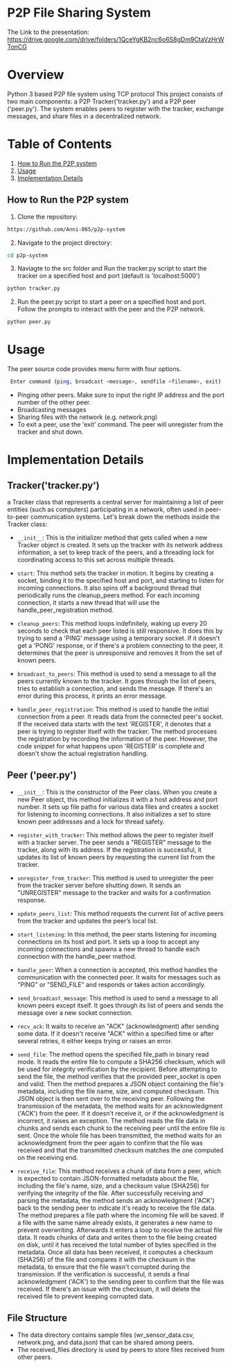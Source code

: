 # P2P File Sharing System
The Link to the presentation: https://drive.google.com/drive/folders/1QceYgKB2nc6o6S8gDm9CtaVzHrWTonCG
# Overview
Python 3 based P2P file system using TCP protocol
This project consists of two main components: a P2P Tracker('tracker.py') and a P2P peer ('peer.py'). The system enables peers to register with the tracker, exchange messages, and share files in a decentralized network.

# Table of Contents
1. [How to Run the P2P system](#How-to-Run-the-P2P-system)
2. [Usage](#Usage)
3. [Implementation Details](#Implementation-Details)

## How to Run the P2P system
1. Clone the repository:
```bash
https://github.com/Anni-065/p2p-system
```
2. Navigate to the project directory:
```bash
cd p2p-system
```
3. Naviagte to the src folder and Run the tracker.py script to start the tracker on a specified host and port (default is 'localhost:5000')
```bash
python tracker.py
```
2. Run the peer.py script to start a peer on a specified host and port. Follow the prompts to interact with the peer and the P2P network.
```bash
python peer.py
```

# Usage
The peer source code provides menu form with four options.
```bash
 Enter command (ping, broadcast <message>, sendfile <filename>, exit)
```
- Pinging other peers. Make sure to input the right IP address and the port number of the other peer.
- Broadcasting messages
- Sharing files with the network (e.g. network.png)
- To exit a peer, use the 'exit' command. The peer will unregister from the tracker and shut down.

# Implementation Details
## Tracker('tracker.py')
a Tracker class that represents a central server for maintaining a list of peer entities (such as computers) participating in a network, often used in peer-to-peer communication systems. Let's break down the methods inside the Tracker class:

- ```__init__```: This is the initializer method that gets called when a new Tracker object is created. It sets up the tracker with its network address information, a set to keep track of the peers, and a threading lock for coordinating access to this set across multiple threads.

- ```start```: This method sets the tracker in motion. It begins by creating a socket, binding it to the specified host and port, and starting to listen for incoming connections. It also spins off a background thread that periodically runs the cleanup_peers method. For each incoming connection, it starts a new thread that will use the handle_peer_registration method.

- ```cleanup_peers```: This method loops indefinitely, waking up every 20 seconds to check that each peer listed is still responsive. It does this by trying to send a 'PING' message using a temporary socket. If it doesn't get a 'PONG' response, or if there's a problem connecting to the peer, it determines that the peer is unresponsive and removes it from the set of known peers.

- ```broadcast_to_peers```: This method is used to send a message to all the peers currently known to the tracker. It goes through the list of peers, tries to establish a connection, and sends the message. If there's an error during this process, it prints an error message.

- ```handle_peer_registration```: This method is used to handle the initial connection from a peer. It reads data from the connected peer's socket. If the received data starts with the text 'REGISTER', it denotes that a peer is trying to register itself with the tracker. The method processes the registration by recording the information of the peer. However, the code snippet for what happens upon 'REGISTER' is complete and doesn't show the actual registration handling.

## Peer ('peer.py')
- ```__init__```: This is the constructor of the Peer class. When you create a new Peer object, this method initializes it with a host address and port number. It sets up file paths for various data files and creates a socket for listening to incoming connections. It also initializes a set to store known peer addresses and a lock for thread safety.

- ```register_with_tracker```: This method allows the peer to register itself with a tracker server. The peer sends a "REGISTER" message to the tracker, along with its address. If the registration is successful, it updates its list of known peers by requesting the current list from the tracker.

- ```unregister_from_tracker```: This method is used to unregister the peer from the tracker server before shutting down. It sends an "UNREGISTER" message to the tracker and waits for a confirmation response.

- ```update_peers_list```: This method requests the current list of active peers from the tracker and updates the peer’s local list.

- ```start_listening```: In this method, the peer starts listening for incoming connections on its host and port. It sets up a loop to accept any incoming connections and spawns a new thread to handle each connection with the handle_peer method.

- ```handle_peer```: When a connection is accepted, this method handles the communication with the connected peer. It waits for messages such as "PING" or "SEND_FILE" and responds or takes action accordingly.

- ```send_broadcast_message```: This method is used to send a message to all known peers except itself. It goes through its list of peers and sends the message over a new socket connection.

- ```recv_ack```: It waits to receive an "ACK" (acknowledgment) after sending some data. If it doesn't receive "ACK" within a specified time or after several retries, it either keeps trying or raises an error.

- ```send_file```: The method opens the specified file_path in binary read mode. It reads the entire file to compute a SHA256 checksum, which will be used for integrity verification by the recipient. Before attempting to send the file, the method verifies that the provided peer_socket is open and valid. Then the method prepares a JSON object containing the file's metadata, including the file name, size, and computed checksum. This JSON object is then sent over to the receiving peer. Following the transmission of the metadata, the method waits for an acknowledgment ('ACK') from the peer. If it doesn't receive it, or if the acknowledgment is incorrect, it raises an exception. The method reads the file data in chunks and sends each chunk to the receiving peer until the entire file is sent. Once the whole file has been transmitted, the method waits for an acknowledgment from the peer again to confirm that the file was received and that the transmitted checksum matches the one computed on the receiving end.

- ```receive_file```: This method receives a chunk of data from a peer, which is expected to contain JSON-formatted metadata about the file, including the file's name, size, and a checksum value (SHA256) for verifying the integrity of the file. After successfully receiving and parsing the metadata, the method sends an acknowledgment ('ACK') back to the sending peer to indicate it's ready to receive the file data. The method prepares a file path where the incoming file will be saved. If a file with the same name already exists, it generates a new name to prevent overwriting. Afterwards it enters a loop to receive the actual file data. It reads chunks of data and writes them to the file being created on disk, until it has received the total number of bytes specified in the metadata. Once all data has been received, it computes a checksum (SHA256) of the file and compares it with the checksum in the metadata, to ensure that the file wasn't corrupted during the transmission. If the verification is successful, it sends a final acknowledgment ('ACK') to the sending peer to confirm that the file was received. If there's an issue with the checksum, it will delete the received file to prevent keeping corrupted data.

## File Structure
- The data directory contains sample files (wr_sensor_data.csv, network.png, and data.json) that can be shared among peers.
- The received_files directory is used by peers to store files received from other peers.



